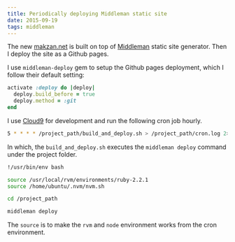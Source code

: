 ```yaml
---
title: Periodically deploying Middleman static site
date: 2015-09-19
tags: middleman
---
```


The new [makzan.net](http://makzan.net) is built on top of [Middleman](https://middlemanapp.com) static site generator. Then I deploy the site as a Github pages.

I use `middleman-deploy` gem to setup the Github pages deployment, which I follow their default setting:

```ruby
activate :deploy do |deploy|
  deploy.build_before = true
  deploy.method = :git
end
```

I use [Cloud9](http://c9.io) for development and run the following cron job hourly.

```bash
5 * * * * /project_path/build_and_deploy.sh > /project_path/cron.log 2>&1
```

In which, the `build_and_deploy.sh` executes the `middleman deploy` command under the project folder.

```bash
!/usr/bin/env bash

source /usr/local/rvm/environments/ruby-2.2.1
source /home/ubuntu/.nvm/nvm.sh

cd /project_path

middleman deploy
```

The `source` is to make the `rvm` and `node` environment works from the cron environment.

